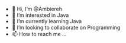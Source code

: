 - 👋 Hi, I’m @Ambiereh
- 👀 I’m interested in Java
- 🌱 I’m currently learning  Java
- 💞️ I’m looking to collaborate on Programming
- 📫 How to reach me ...

<!---
Ambiereh/Ambiereh is a ✨ special ✨ repository because its `README.md` (this file) appears on your GitHub profile.
You can click the Preview link to take a look at your changes.
--->
